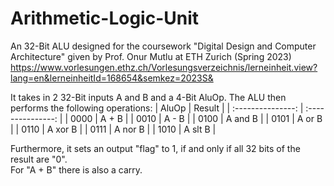 # Arithmetic-Logic-Unit
 An 32-Bit ALU designed for the coursework "Digital Design and Computer Architecture" given by Prof. Onur Mutlu at ETH Zurich (Spring 2023)  
 https://www.vorlesungen.ethz.ch/Vorlesungsverzeichnis/lerneinheit.view?lang=en&lerneinheitId=168654&semkez=2023S&  
 
 It takes in 2 32-Bit inputs A and B and a 4-Bit AluOp. The ALU then performs the following operations:
 | AluOp | Result |
| :---------------: | :---------------: |
| 0000  | A + B   |
| 0010  | A - B   |
| 0100  | A and B |
| 0101  | A or B  |
| 0110  | A xor B |
| 0111  | A nor B |
| 1010  | A slt B |

Furthermore, it sets an output "flag" to 1, if and only if all 32 bits of the result are "0".  
For "A + B" there is also a carry.
